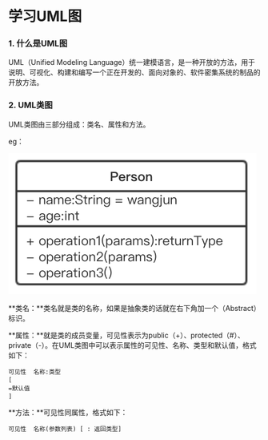 # 学习UML图

### 1. 什么是UML图

UML（Unified Modeling Language）统一建模语言，是一种开放的方法，用于说明、可视化、构建和编写一个正在开发的、面向对象的、软件密集系统的制品的开放方法。

### 2. UML类图

UML类图由三部分组成：类名、属性和方法。

eg：

![](/assets/类图1.png)

**类名：**类名就是类的名称，如果是抽象类的话就在右下角加一个（Abstract）标识。

**属性：**就是类的成员变量，可见性表示为public（+）、protected（\#）、private（-）。在UML类图中可以表示属性的可见性、名称、类型和默认值，格式如下：

```
可见性  名称:类型
[
=默认值
]
```

**方法：**可见性同属性，格式如下：

```
可见性  名称(参数列表) [ : 返回类型]
```



